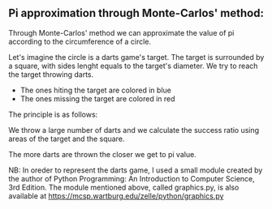 Pi approximation
through Monte-Carlos' method:
-----------------------------------

Through Monte-Carlos' method we can approximate the value of pi according
to the circumference of a circle.

Let's imagine the circle is a darts game's target. The target is surrounded
by a square, with sides lenght equals to the target's diameter.
We try to reach the target throwing darts.

- The ones hiting the target are colored in blue
- The ones missing the target are colored in red

The principle is as follows: 

We throw a large number of darts and we calculate the success ratio using
areas of the target and the square. 

The more darts are thrown the closer we get to pi value.

NB: In oreder to represent the darts game, I used a small module created
by the author of Python Programming: An Introduction to Computer
 Science, 3rd Edition. The module mentioned above, called graphics.py,
is also available at https://mcsp.wartburg.edu/zelle/python/graphics.py

